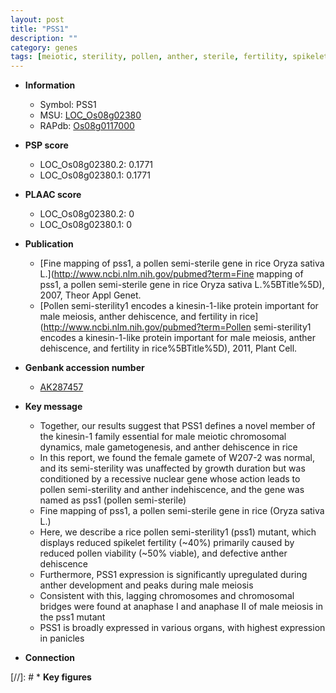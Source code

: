 ```yaml
---
layout: post
title: "PSS1"
description: ""
category: genes
tags: [meiotic, sterility, pollen, anther, sterile, fertility, spikelet, anther development, growth, meiosis, panicle]
---
```


* **Information**  
    + Symbol: PSS1  
    + MSU: [LOC_Os08g02380](http://rice.plantbiology.msu.edu/cgi-bin/ORF_infopage.cgi?orf=LOC_Os08g02380)  
    + RAPdb: [Os08g0117000](http://rapdb.dna.affrc.go.jp/viewer/gbrowse_details/irgsp1?name=Os08g0117000)  

* **PSP score**  
    + LOC_Os08g02380.2: 0.1771 
    + LOC_Os08g02380.1: 0.1771 

* **PLAAC score**  
    + LOC_Os08g02380.2: 0 
    + LOC_Os08g02380.1: 0 

* **Publication**  
    + [Fine mapping of pss1, a pollen semi-sterile gene in rice Oryza sativa L.](http://www.ncbi.nlm.nih.gov/pubmed?term=Fine mapping of pss1, a pollen semi-sterile gene in rice Oryza sativa L.%5BTitle%5D), 2007, Theor Appl Genet.
    + [Pollen semi-sterility1 encodes a kinesin-1-like protein important for male meiosis, anther dehiscence, and fertility in rice](http://www.ncbi.nlm.nih.gov/pubmed?term=Pollen semi-sterility1 encodes a kinesin-1-like protein important for male meiosis, anther dehiscence, and fertility in rice%5BTitle%5D), 2011, Plant Cell.

* **Genbank accession number**  
    + [AK287457](http://www.ncbi.nlm.nih.gov/nuccore/AK287457)

* **Key message**  
    + Together, our results suggest that PSS1 defines a novel member of the kinesin-1 family essential for male meiotic chromosomal dynamics, male gametogenesis, and anther dehiscence in rice
    + In this report, we found the female gamete of W207-2 was normal, and its semi-sterility was unaffected by growth duration but was conditioned by a recessive nuclear gene whose action leads to pollen semi-sterility and anther indehiscence, and the gene was named as pss1 (pollen semi-sterile)
    + Fine mapping of pss1, a pollen semi-sterile gene in rice (Oryza sativa L.)
    + Here, we describe a rice pollen semi-sterility1 (pss1) mutant, which displays reduced spikelet fertility (~40%) primarily caused by reduced pollen viability (~50% viable), and defective anther dehiscence
    + Furthermore, PSS1 expression is significantly upregulated during anther development and peaks during male meiosis
    + Consistent with this, lagging chromosomes and chromosomal bridges were found at anaphase I and anaphase II of male meiosis in the pss1 mutant
    + PSS1 is broadly expressed in various organs, with highest expression in panicles

* **Connection**  

[//]: # * **Key figures**  


